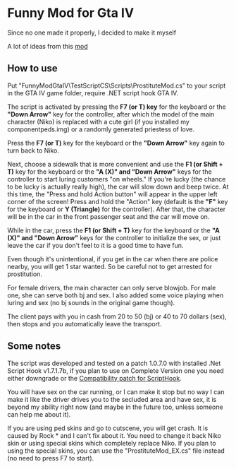 # Funny Mod for Gta IV

Since no one made it properly, I decided to make it myself

A lot of ideas from this [mod](https://libertycity.net/files/gta-4/71666-prostitution-mod-v0.9.html)

## How to use

Put "FunnyModGtaIV\TestScriptCS\Scripts\ProstituteMod.cs" to your script in the GTA IV game folder, require .NET script hook GTA IV.

The script is activated by pressing the **F7 (or T) key** for the keyboard or the **"Down Arrow"** key for the controller, after which the model of the main character (Niko) is replaced with a cute girl (if you installed my componentpeds.img) or a randomly generated priestess of love.

Press the **F7 (or T)** key for the keyboard or the **"Down Arrow"** key again to turn back to Niko.

Next, choose a sidewalk that is more convenient and use the **F1 (or Shift + T)** key for the keyboard or the **"A (X)" and "Down Arrow"** keys for the controller to start luring customers "on wheels." If you're lucky (the chance to be lucky is actually really high), the car will slow down and beep twice. At this time, the "Press and hold Action button" will appear in the upper left corner of the screen! Press and hold the "Action" key (default is the **"F"** key for the keyboard or **Y (Triangle)** for the controller). After that, the character will be in the car in the front passenger seat and the car will move on.

While in the car, press the **F1 (or Shift + T)** key for the keyboard or the **"A (X)" and "Down Arrow"** keys for the controller to initialize the sex, or just leave the car if you don't feel to it is a good time to have fun.

Even though it's unintentional, if you get in the car when there are police nearby, you will get 1 star wanted. So be careful not to get arrested for prostitution.

For female drivers, the main character can only serve blowjob. For male one, she can serve both bj and sex. I also added some voice playing when luring and sex (no bj sounds in the original game though).

The client pays with you in cash from 20 to 50 (bj) or 40 to 70 dollars (sex), then stops and you automatically leave the transport.

## Some notes

The script was developed and tested on a patch 1.0.7.0 with installed .Net Script Hook v1.7.1.7b, if you plan to use on Complete Version one you need either downgrade or the [Compatibility patch for ScriptHook](https://www.lcpdfr.com/downloads/gta4mods/g17media/26726-compatibility-patch-for-gta-iv-complete-edition/).

You will have sex on the car running, or I can make it stop but no way I can make it like the driver drives you to the secluded area and have sex, it is beyond my ability right now (and maybe in the future too, unless someone can help me about it).

If you are using ped skins and go to cutscene, you will get crash. It is caused by Rock \* and I can't fix about it. You need to change it back Niko skin or using special skins which completely replace Niko. If you plan to using the special skins, you can use the "ProstituteMod_EX.cs" file instead (no need to press F7 to start).
